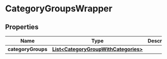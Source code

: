 
# CategoryGroupsWrapper

## Properties
Name | Type | Description | Notes
------------ | ------------- | ------------- | -------------
**categoryGroups** | [**List&lt;CategoryGroupWithCategories&gt;**](CategoryGroupWithCategories.md) |  | 



